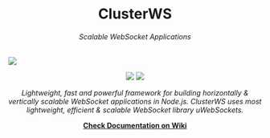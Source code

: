 <h1 align="center">ClusterWS</h1> 
<h6 align="center">Scalable WebSocket Applications</h6>

![](https://u.cubeupload.com/goriunovd/ClusterWS.gif)

<p align="center">
 <a title="NPM Version" href="https://badge.fury.io/js/clusterws"><img src="https://badge.fury.io/js/clusterws.svg"></a>
 <a title="GitHub version" href="https://badge.fury.io/gh/goriunov%2FClusterWS"><img src="https://badge.fury.io/gh/goriunov%2FClusterWS.svg"></a>
</p>


<p align="center">
    <i>Lightweight, fast and powerful framework for building horizontally & vertically scalable WebSocket applications in Node.js. ClusterWS uses most lightweight, efficient & scalable WebSocket library uWebSockets.</i>
</p>

<p align="center">
    <a href="/wiki"><strong>Check Documentation on Wiki</strong></a>
</p>
